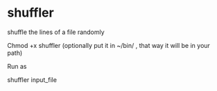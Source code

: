 # shuffler
shuffle the lines of a file randomly 

Chmod +x shuffler
(optionally put it in ~/bin/ , that way it will be in your path)

Run as 

shuffler input_file

